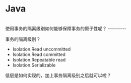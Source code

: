 Java
==========


<br/>
使用事务的隔离级别如何能够保障事务的原子性呢？
---------

事务的隔离级别？
* Isolation.Read uncommitted
* Isolation.Read committed
* Isolation.Repeatable read
* Isolation.Serializable

低层是如何实现的，加上事务隔离级别之后就可以啦？